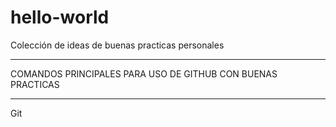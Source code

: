 # hello-world
Colección de ideas de buenas practicas personales
*************************************************
COMANDOS PRINCIPALES PARA USO DE GITHUB CON BUENAS PRACTICAS
*************************************************
Git
